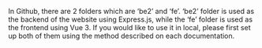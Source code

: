 In Github, there are 2 folders which are ‘be2’ and ‘fe’. ‘be2’ folder is used as the backend of the website using Express.js, while the ‘fe’ folder is used as the frontend using Vue 3. If you would like to use it in local, please first set up both of them using the method described on each documentation.
